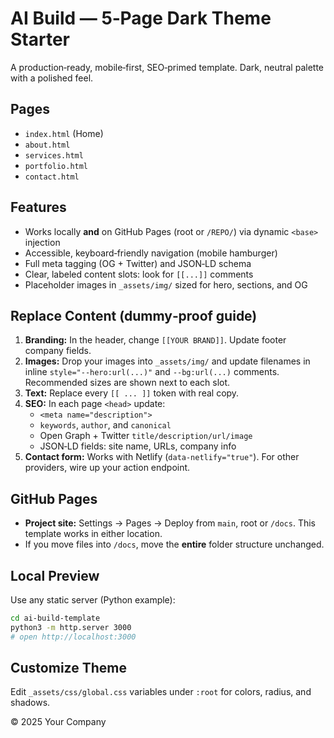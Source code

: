 # AI Build — 5‑Page Dark Theme Starter

A production‑ready, mobile‑first, SEO‑primed template. Dark, neutral palette with a polished feel.

## Pages
- `index.html` (Home)
- `about.html`
- `services.html`
- `portfolio.html`
- `contact.html`

## Features
- Works locally **and** on GitHub Pages (root or `/REPO/`) via dynamic `<base>` injection
- Accessible, keyboard‑friendly navigation (mobile hamburger)
- Full meta tagging (OG + Twitter) and JSON‑LD schema
- Clear, labeled content slots: look for `[[...]]` comments
- Placeholder images in `_assets/img/` sized for hero, sections, and OG

## Replace Content (dummy‑proof guide)
1. **Branding:** In the header, change `[[YOUR BRAND]]`. Update footer company fields.
2. **Images:** Drop your images into `_assets/img/` and update filenames in inline `style="--hero:url(...)"` and `--bg:url(...)` comments. Recommended sizes are shown next to each slot.
3. **Text:** Replace every `[[ ... ]]` token with real copy.
4. **SEO:** In each page `<head>` update:
   - `<meta name="description">`
   - `keywords`, `author`, and `canonical`
   - Open Graph + Twitter `title/description/url/image`
   - JSON‑LD fields: site name, URLs, company info
5. **Contact form:** Works with Netlify (`data-netlify="true"`). For other providers, wire up your action endpoint.

## GitHub Pages
- **Project site:** Settings → Pages → Deploy from `main`, root or `/docs`. This template works in either location.
- If you move files into `/docs`, move the **entire** folder structure unchanged.

## Local Preview
Use any static server (Python example):
```bash
cd ai-build-template
python3 -m http.server 3000
# open http://localhost:3000
```

## Customize Theme
Edit `_assets/css/global.css` variables under `:root` for colors, radius, and shadows.

© 2025 Your Company
